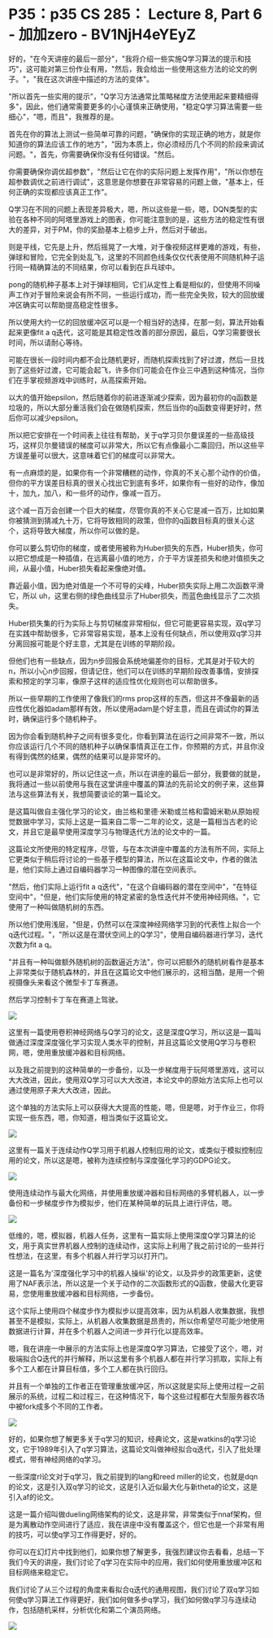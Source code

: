# P35：p35 CS 285： Lecture 8, Part 6 - 加加zero - BV1NjH4eYEyZ

好的，"在今天讲座的最后一部分"，"我将介绍一些实施Q学习算法的提示和技巧"，这可能对第三份作业有用，"然后，我会给出一些使用这些方法的论文的例子。"，"我在这次讲座中描述的方法的变体"。

"所以首先一些实用的提示"，"Q学习方法通常比策略梯度方法使用起来要精细得多"，因此，他们通常需要更多的小心谨慎来正确使用，"稳定Q学习算法需要一些细心"，"嗯，而且"，我推荐的是。

首先在你的算法上测试一些简单可靠的问题，"确保你的实现正确的地方，就是你知道你的算法应该工作的地方"，"因为本质上，你必须经历几个不同的阶段来调试问题。"，首先，你需要确保你没有任何错误。"然后。

你需要确保你调优超参数"，"然后让它在你的实际问题上发挥作用"，"所以你想在超参数调优之前进行调试"，这意思是你想要在非常容易的问题上做，"基本上，任何正确的实现都应该真正工作"。

Q学习在不同的问题上表现差异极大，嗯，所以这些是一些，嗯，DQN类型的实验在各种不同的阿塔里游戏上的图表，你可能注意到的是，这些方法的稳定性有很大的差异，对于PM，你的奖励基本上稳步上升，然后对于破出。

则是平线，它先是上升，然后摇晃了一大堆，对于像视频这样更难的游戏，有些，弹球和冒险，它完全到处乱飞，这里的不同颜色线条仅仅代表使用不同随机种子运行同一精确算法的不同结果，你可以看到在乒乓球中。

pong的随机种子基本上对于弹球相同，它们从定性上看是相似的，但使用不同噪声工作对于冒险来说会有所不同，一些运行成功，而一些完全失败，较大的回放缓冲区确实可以帮助提高稳定性很多。

所以使用大约一亿的回放缓冲区可以是一个相当好的选择，在那一刻，算法开始看起来更像fit a q迭代，这可能是其稳定性改善的部分原因，最后，Q学习需要很长时间，所以请耐心等待。

可能在很长一段时间内都不会比随机更好，而随机探索找到了好过渡，然后一旦找到了这些好过渡，它可能会起飞，许多你们可能会在作业三中遇到这种情况，当你们在手掌视频游戏中训练时，从高探索开始。

以大的值开始epsilon，然后随着你的前进逐渐减少探索，因为最初你的q函数是垃圾的，所以大部分重活我们会在做随机探索，然后当你的q函数变得更好时，然后你可以减少epsilon。

所以把它安排在一个时间表上往往有帮助，关于q学习贝尔曼误差的一些高级技巧，这样贝尔曼错误的梯度可以非常大，所以它有点像最小二乘回归，所以这些平方误差量可以很大，这意味着它们的梯度可以非常大。

有一点麻烦的是，如果你有一个非常糟糕的动作，你真的不关心那个动作的价值，但你的平方误差目标真的很关心找出它到底有多坏，如果你有一些好的动作，像加十，加九，加八，和一些坏的动作，像减一百万。

这个减一百万会创建一个巨大的梯度，尽管你真的不关心它是减一百万，比如如果你被猜测到猜减九十万，它将导致相同的政策，但你的q函数目标真的很关心这个，这将导致大梯度，所以你可以做的是。

你可以要么剪切你的梯度，或者使用被称为Huber损失的东西，Huber损失，你可以把它想成是一种插值，在远离最小值的地方，介于平方误差损失和绝对值损失之间，从最小值，Huber损失看起来像绝对值。

靠近最小值，因为绝对值是一个不可导的尖峰，Huber损失实际上用二次函数平滑它，所以 uh，这里右侧的绿色曲线显示了Huber损失，而蓝色曲线显示了二次损失。

Huber损失集的行为实际上与剪切梯度非常相似，但它可能更容易实现，双q学习在实践中帮助很多，它非常容易实现，基本上没有任何缺点，所以使用双q学习并分离回报可能是个好主意，尤其是在训练的早期阶段。

但他们也有一些缺点，因为n步回报会系统地偏差你的目标，尤其是对于较大的n，所以小心n步回报，但请记住，他们可以在训练的早期阶段改善事情，安排探索和预定的学习率，像原子这样的适应性优化规则也可以帮助很多。

所以一些早期的工作使用了像我们的rms prop这样的东西，但这并不像最新的适应性优化器如adam那样有效，所以使用adam是个好主意，而且在调试你的算法时，确保运行多个随机种子。

因为你会看到随机种子之间有很多变化，你看到算法在运行之间非常不一致，所以你应该运行几个不同的随机种子以确保事情真正在工作，你预期的方式，并且你没有得到偶然的结果，偶然的结果可以是非常坏的。

也可以是非常好的，所以记住这一点，所以在讲座的最后一部分，我要做的就是，我将通过一些以前使用与我在这堂讲座中覆盖的算法的先前论文的例子来，这些算法与这些算法有关，我想简要谈论的第一篇论文。

是这篇叫做自主强化学习的论文，由兰格和里德·米勒或兰格和雷姆米勒从原始视觉数据中学习，实际上这是一篇来自二零一二年的论文，这是一篇相当古老的论文，并且它是最早使用深度学习与物理迭代方法的论文中的一篇。

这篇论文所使用的特定程序，尽管，与在本次讲座中覆盖的方法有所不同，实际上它更类似于稍后将讨论的一些基于模型的算法，所以在这篇论文中，作者的做法是，他们实际上通过自编码器学习一种图像的潜在空间表示。

"然后，他们实际上运行fit a q迭代"，"在这个自编码器的潜在空间中"，"在特征空间中"，"但是，他们实际使用的特定紧密的急性迭代并不使用神经网络。"，它使用了一种叫做随机树的东西。

所以他们使用浅层，"但是，仍然可以在深度神经网络学习到的代表性上拟合一个q迭代过程。"，"所以这是在潜伏空间上的Q学习"，使用自编码器进行学习，迭代次数为fit a q。

"并且有一种叫做额外随机树的函数逼近方法"，你可以把额外的随机树看作是基本上非常类似于随机森林的，并且在这篇论文中他们展示的，这相当酷，是用一个俯视摄像头来看这个微型卡丁车赛道。

然后学习控制卡丁车在赛道上驾驶。

![](img/24f0958f28fd4d2cc80039d3ad9ecd4e_1.png)

这里有一篇使用卷积神经网络与Q学习的论文，这是深度Q学习，所以这是一篇叫做通过深度深度强化学习实现人类水平的控制，并且这篇论文使用Q学习与卷积网，嗯，使用重放缓冲器和目标网络。

以及我之前提到的这种简单的一步备份，以及一步梯度用于玩阿塔里游戏，这可以大大改进，因此，使用双Q学习可以大大改进，本论文中的原始方法实际上也可以通过使用原子来大大改进，因此。

这个单独的方法实际上可以获得大大提高的性能，嗯，但是嗯，对于作业三，你将实现一些东西，嗯，你知道，相当类似于这篇论文。



![](img/24f0958f28fd4d2cc80039d3ad9ecd4e_3.png)

这里有一篇关于连续动作Q学习用于机器人控制应用的论文，或类似于模拟控制应用的论文，所以这是嗯，被称为连续控制与深度强化学习的GDPG论文。



![](img/24f0958f28fd4d2cc80039d3ad9ecd4e_5.png)

使用连续动作与最大化网络，并使用重放缓冲器和目标网络的多臂机器人，以一步备份和一步梯度步作为模拟步，他们在某种简单的玩具上进行评估，嗯。



![](img/24f0958f28fd4d2cc80039d3ad9ecd4e_7.png)

低维的，嗯，模拟器，机器人任务，这里有一篇实际上使用深度Q学习算法的论文，用于真实世界机器人控制的连续动作，这实际上利用了我之前讨论的一些并行性想法，在这里，有多个机器人并行学习以打开门。

这是一篇名为'深度强化学习中的机器人操纵'的论文，以及异步的政策更新，这使用了NAF表示法，所以这是一个关于动作的二次函数形式的Q函数，使最大化更容易，您使用重放缓冲器和目标网络，一步备份。

这个实际上使用四个梯度步作为模拟步以提高效率，因为从机器人收集数据，我想甚至不是模拟，实际上，从机器人收集数据是昂贵的，所以你希望尽可能少地使用数据进行计算，并在多个机器人之间进一步并行化以提高效率。

嗯，我在讲座一中展示的方法实际上也是深度Q学习算法，它接受了这个，嗯，对极端拟合Q迭代的并行解释，所以这里有多个机器人都在并行学习抓取，实际上有多个工人都在计算目标值，多个工人都在执行回归。

并且有一个单独的工作者正在管理重放缓冲区，所以这就是实际上使用过程一之前展示的系统，过程二和过程三，在这种情况下，每个这些过程都在大型服务器农场中被fork成多个不同的工作者。



![](img/24f0958f28fd4d2cc80039d3ad9ecd4e_9.png)

好的，如果你想了解更多关于q学习的知识，经典论文，这是watkins的q学习论文，它于1989年引入了q学习算法，这篇论文叫做神经拟合q迭代，引入了批处理模式，带有神经网络的q学习。

一些深度rl论文对于q学习，我之前提到的lang和reed miller的论文，也就是dqn的论文，这是引入双q学习的论文，这是引入近似最大化与新theta的论文，这是引入af的论文。

这是一篇介绍叫做dueling网络架构的论文，这是非常，非常类似于nnaf架构，但是为离散动作空间进行了适应，我在讲座中没有覆盖这个，但它也是一个非常有用的技巧，可以使q学习工作得更好，好的。

你可以在幻灯片中找到他们，如果你想了解更多，我强烈建议你去看看，总结一下我们今天的讲座，我们讨论了q学习在实际中的应用，我们如何使用重放缓冲区和目标网络来稳定它。

我们讨论了从三个过程的角度来看拟合q迭代的通用视图，我们讨论了双q学习如何使q学习算法工作得更好，我们如何做多步q学习，我们如何做q学习与连续动作，包括随机采样，分析优化和第二个演员网络。



![](img/24f0958f28fd4d2cc80039d3ad9ecd4e_11.png)